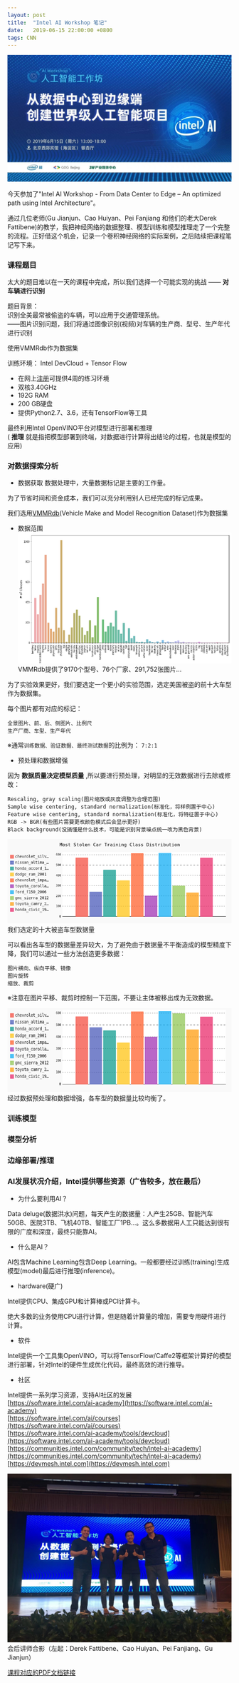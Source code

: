 ```yaml
---
layout: post
title:  "Intel AI Workshop 笔记"
date:   2019-06-15 22:00:00 +0800
tags: CNN
---
```

![Intel_AI_Workshop](/assets/201906151330_Intel_AI_Workshop.jpg)

今天参加了"Intel AI Workshop - From Data Center to Edge – An optimized path using Intel Architecture"。

通过几位老师(Gu Jianjun、Cao Huiyan、Pei Fanjiang 和他们的老大Derek Fattibene)的教学，我把神经网络的数据整理、模型训练和模型推理走了一个完整的流程。正好借这个机会，记录一个卷积神经网络的实际案例，之后陆续把课程笔记写下来。

### 课程题目
太大的题目难以在一天的课程中完成，所以我们选择一个可能实现的挑战 —— __对车辆进行识别__

题目背景：<br/>
识别全美最常被偷盗的车辆，可以应用于交通管理系统。<br/>
——图片识别问题，我们将通过图像识别(视频)对车辆的生产商、型号、生产年代进行识别

使用VMMRdb作为数据集

训练环境： Intel DevCloud + Tensor Flow
* 在网上[注册](https://software.intel.com/ai-academy/tools/devcloud)可提供4周的练习环境
* 双核3.40GHz
* 192G RAM
* 200 GB硬盘
* 提供Python2.7、3.6，还有TensorFlow等工具

最终利用Intel OpenVINO平台对模型进行部署和推理<br/>
( __推理__ 就是指把模型部署到终端，对数据进行计算得出结论的过程，也就是模型的应用)

### 对数据探索分析
* 数据获取
数据处理中，大量数据标记是主要的工作量。

为了节省时间和资金成本，我们可以充分利用别人已经完成的标记成果。

我们选用[VMMRdb](http://vmmrdb.cecsresearch.org/)(Vehicle Make and Model Recognition Dataset)作为数据集

* 数据范围
![VMMRdb](/assets/201906151330_Intel_AI_Workshop_3.png)
VMMRdb提供了9170个型号、76个厂家、291,752张图片...

为了实验效果更好，我们要选定一个更小的实验范围，选定美国被盗的前十大车型作为数据集。

每个图片都有对应的标记：

	全景图片、前、后、侧图片、比例尺
	生产厂商、车型、生产年代

※通常`训练数据、验证数据、最终测试数据`的比例为： `7:2:1`

* 预处理和数据增强

因为 __数据质量决定模型质量__ ,所以要进行预处理，对明显的无效数据进行去除或修改：

	Rescaling, gray scaling(图片缩放或灰度调整为合理范围)
	Sample wise centering, standard normalization(标准化，将样例置于中心)
	Feature wise centering, standard normalization(标准化，将特征置于中心)
	RGB -> BGR(有些图片需要更改颜色模式后会显示更好)
	Black background(没搞懂是什么技术，可能是识别背景噪点统一改为黑色背景)

![VMMRdb](/assets/201906151330_Intel_AI_Workshop_4.png)
我们选定的十大被盗车型数据量

可以看出各车型的数据量差异较大，为了避免由于数据量不平衡造成的模型精度下降，我们可以通过一些方法创造更多数据：

	图片横向、纵向平移、镜像
	图片旋转
	缩放、裁剪

※注意在图片平移、裁剪时控制一下范围，不要让主体被移出成为无效数据。

![VMMRdb](/assets/201906151330_Intel_AI_Workshop_5.png)
经过数据预处理和数据增强，各车型的数据量比较均衡了。

### 训练模型


### 模型分析


### 边缘部署/推理


### AI发展状况介绍，Intel提供哪些资源（广告较多，放在最后）
* 为什么要利用AI？

Data deluge(数据洪水)问题，每天产生的数据量：人产生25GB、智能汽车50GB、医院3TB、飞机40TB、智能工厂1PB...。这么多数据用人工只能达到很有限的广度和深度，最终只能靠AI。

* 什么是AI？

AI包含Machine Learning包含Deep Learning。一般都要经过训练(training)生成模型(model)最后进行推理(inference)。

* hardware(硬广)

Intel提供CPU、集成GPU和计算棒或PCI计算卡。

绝大多数的业务使用CPU进行计算，但是随着计算量的增加，需要专用硬件进行计算。

* 软件

Intel提供一个工具集OpenVINO，可以将TensorFlow/Caffe2等框架计算好的模型进行部署，针对Intel的硬件生成优化代码，最终高效的进行推导。

* 社区

Intel提供一系列学习资源，支持AI社区的发展<br/>
[https://software.intel.com/ai-academy](https://software.intel.com/ai-academy)<br/>
[https://software.intel.com/ai/courses](https://software.intel.com/ai/courses)<br/>
[https://software.intel.com/ai-academy/tools/devcloud](https://software.intel.com/ai-academy/tools/devcloud)<br/>
[https://communities.intel.com/community/tech/intel-ai-academy](https://communities.intel.com/community/tech/intel-ai-academy)<br/>
[https://devmesh.intel.com](https://devmesh.intel.com)



![Intel_AI_Workshop_讲师合影](/assets/201906151330_Intel_AI_Workshop_2.jpg)
会后讲师合影（左起：Derek Fattibene、Cao Huiyan、Pei Fanjiang、Gu Jianjun）

[课程对应的PDF文档链接](https://software.intel.com/en-us/ai/courses)
